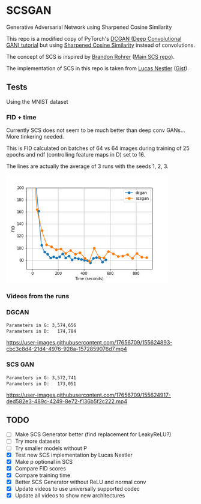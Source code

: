 # SCSGAN
Generative Adversarial Network using Sharpened Cosine Similarity

This repo is a modified copy of PyTorch's [DCGAN (Deep Convolutional GAN) tutorial](https://github.com/pytorch/examples/tree/master/dcgan) but using [Sharpened Cosine Similarity](https://e2eml.school/scs.html) instead of convolutions.

The concept of SCS is inspired by [Brandon Rohrer](https://github.com/brohrer) ([Main SCS repo](https://github.com/brohrer/sharpened_cosine_similarity_torch)).

The implementation of SCS in this repo is taken from [Lucas Nestler](https://gist.github.com/ClashLuke) ([Gist](https://gist.github.com/ClashLuke/8f6521deef64789e76334f1b72a70d80)).

## Tests

Using the MNIST dataset

### FID + time

Currently SCS does not seem to be much better than deep conv GANs... More tinkering needed.

This is FID calculated on batches of 64 vs 64 images during training of 25 epochs and ndf (controlling feature maps in D) set to 16.

The lines are actually the average of 3 runs with the seeds 1, 2, 3.

![](media/FID_results.png)

### Videos from the runs

### DGCAN

```
Parameters in G: 3,574,656
Parameters in D:   174,784
```

https://user-images.githubusercontent.com/17656709/155624893-cbc3c8d4-21d4-4976-928a-1572859076d7.mp4


### SCS GAN

```
Parameters in G: 3,572,741
Parameters in D:   173,051
```

https://user-images.githubusercontent.com/17656709/155624917-ded582e3-489c-4249-8e72-f136b5f2c222.mp4


## TODO

- [ ] Make SCS Generator better (find replacement for LeakyReLU?)
- [ ] Try more datasets
- [ ] Try smaller models without P
- [x] Test new SCS implementation by Lucas Nestler
- [X] Make p optional in SCS
- [X] Compare FID scores
- [X] Compare training time
- [x] Better SCS Generator without ReLU and normal conv
- [x] Update videos to use universally supported codec
- [X] Update all videos to show new architectures

